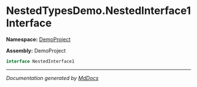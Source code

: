 ﻿# NestedTypesDemo.NestedInterface1 Interface

**Namespace:** [DemoProject](../../index.md)

**Assembly:** DemoProject

```csharp
interface NestedInterface1
```
___

*Documentation generated by [MdDocs](https://github.com/ap0llo/mddocs)*
